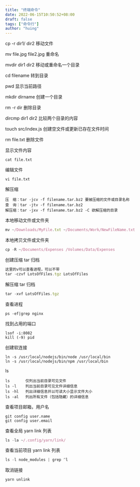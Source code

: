 ```yaml
---
title: "终端命令"
date: 2022-06-15T10:50:52+08:00
draft: false
tags: ["命令行"]
author: "huing"
---
```


cp -r dir1/ dir2 移动文件

mv file.jpg file2.jpg 重命名

mvdir dir1 dir2 移动或重命名一个目录

cd filename 转到目录

pwd 显示当前路径

mkdir dirname 创建一个目录

rm -r dir 删除目录 <!-- -r 递归处理目录 -->

dircmp dir1 dir2 比较两个目录的内容

touch src/index.js 创建空文件或更新已存在文件时间

rm file.txt 删除文件

显示文件内容

```
cat file.txt
```

编辑文件

```
vi file.txt
```

解压缩

```
压　缩：tar -jcv -f filename.tar.bz2 要被压缩的文件或目录名称
查　询：tar -jtv -f filename.tar.bz2
解压缩：tar -jxv -f filename.tar.bz2 -C 欲解压缩的目录
```

本地移动文件或文件夹

```js
mv ~/Downloads/MyFile.txt ~/Documents/Work/NewFileName.txt
```

本地拷贝文件或文件夹

```js
cp -R ~/Documents/Expenses /Volumes/Data/Expenses
```

创建压缩 tar 归档

```js
这里的v可以查看进程，可以不带
tar -czvf LotsOfFiles.tgz LotsOfFiles
```

解压缩 tar 归档

```js
tar -xvf LotsOfFiles.tgz
```

查看进程

```
ps -ef|grep nginx
```

找到占用的端口

```
lsof -i:8082
kill (-9) pid
```

创建软连接

```
ln -s /usr/local/nodejs/bin/node /usr/local/bin
ln -s /usr/local/nodejs/bin/npm /usr/local/bin
```

ls

```
ls       仅列出当前目录可见文件
ls -l    列出当前目录可见文件详细信息
ls -hl   列出详细信息并以可读大小显示文件大小
ls -al   列出所有文件（包括隐藏）的详细信息
```

查看项目邮箱，用户名

```
git config user.name
git config user.email
```

查看全局 yarn link 列表

```js
ls -la ~/.config/yarn/link/
```

查看当前项目 yarn link 列表

```js
ls -l node_modules | grep ^l
```

取消链接

```js
yarn unlink
```

<!-- less
which
file
find

man command-name 命令指南
man -k
/keyword 搜索
q 退出
空格键 翻页 -->
